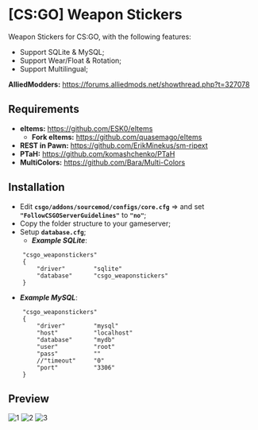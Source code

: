 # [CS:GO] Weapon Stickers
Weapon Stickers for CS:GO, with the following features:
- Support SQLite & MySQL;
- Support Wear/Float & Rotation;
- Support Multilingual;
	
**AlliedModders:** https://forums.alliedmods.net/showthread.php?t=327078

## Requirements
- **eItems:** https://github.com/ESK0/eItems
  - **Fork eItems:** https://github.com/quasemago/eItems
- **REST in Pawn:** https://github.com/ErikMinekus/sm-ripext
- **PTaH:** https://github.com/komashchenko/PTaH
- **MultiColors:** https://github.com/Bara/Multi-Colors

## Installation
- Edit **`csgo/addons/sourcemod/configs/core.cfg`** => and set **`"FollowCSGOServerGuidelines"`** to **`"no"`**;
- Copy the folder structure to your gameserver;
- Setup **`database.cfg`**;
  - ***Example SQLite***:
```
    "csgo_weaponstickers"
    {
        "driver"        "sqlite"
        "database"      "csgo_weaponstickers"
    }
```
  - ***Example MySQL***:
```
    "csgo_weaponstickers"
    {
        "driver"        "mysql"
        "host"          "localhost"
        "database"      "mydb"
        "user"          "root"
        "pass"          ""
        //"timeout"     "0"
        "port"          "3306"
    }
```

## Preview
![1](/__git/imgs/1.jpg)
![2](/__git/imgs/2.png)
![3](/__git/imgs/3.png)
